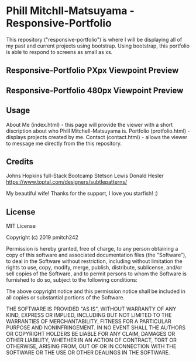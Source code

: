 # Phill Mitchll-Matsuyama - Responsive-Portfolio

This repository ("responsive-portfolio") is where I will be displaying all of my past and current projects using bootstrap. Using bootstrap, this portfolio is able to respond to screens as small as xs.

## Responsive-Portfolio PXpx Viewpoint Preview

## Responsive-Portfolio 480px Viewpoint Preview

## Usage
About Me (index.html) - this page will provide the viewer with a short discription about who Phill Mitchell-Matsuyama is.
Portfolio (protfolio.html) - displays projects created by me.
Contact (contact.html) - allows the viewer to message me directly from the this repository.

## Credits
Johns Hopkins full-Stack Bootcamp
Stetson Lewis
Donald Hesler
https://www.toptal.com/designers/subtlepatterns/

My beautiful wife! Thanks for the support, I love you starfish! :)

## License
MIT License

Copyright (c) 2019 pmitch242

Permission is hereby granted, free of charge, to any person obtaining a copy of this software and associated documentation files (the "Software"), to deal in the Software without restriction, including without limitation the rights to use, copy, modify, merge, publish, distribute, sublicense, and/or sell copies of the Software, and to permit persons to whom the Software is furnished to do so, subject to the following conditions:

The above copyright notice and this permission notice shall be included in all copies or substantial portions of the Software.

THE SOFTWARE IS PROVIDED "AS IS", WITHOUT WARRANTY OF ANY KIND, EXPRESS OR IMPLIED, INCLUDING BUT NOT LIMITED TO THE WARRANTIES OF MERCHANTABILITY, FITNESS FOR A PARTICULAR PURPOSE AND NONINFRINGEMENT. IN NO EVENT SHALL THE AUTHORS OR COPYRIGHT HOLDERS BE LIABLE FOR ANY CLAIM, DAMAGES OR OTHER LIABILITY, WHETHER IN AN ACTION OF CONTRACT, TORT OR OTHERWISE, ARISING FROM, OUT OF OR IN CONNECTION WITH THE SOFTWARE OR THE USE OR OTHER DEALINGS IN THE SOFTWARE.
